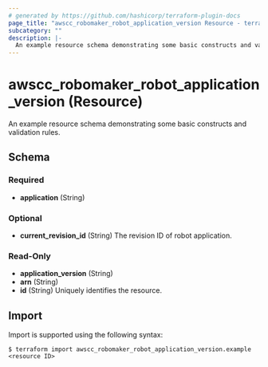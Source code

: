 ```yaml
---
# generated by https://github.com/hashicorp/terraform-plugin-docs
page_title: "awscc_robomaker_robot_application_version Resource - terraform-provider-awscc"
subcategory: ""
description: |-
  An example resource schema demonstrating some basic constructs and validation rules.
---
```


# awscc_robomaker_robot_application_version (Resource)

An example resource schema demonstrating some basic constructs and validation rules.



<!-- schema generated by tfplugindocs -->
## Schema

### Required

- **application** (String)

### Optional

- **current_revision_id** (String) The revision ID of robot application.

### Read-Only

- **application_version** (String)
- **arn** (String)
- **id** (String) Uniquely identifies the resource.

## Import

Import is supported using the following syntax:

```shell
$ terraform import awscc_robomaker_robot_application_version.example <resource ID>
```
